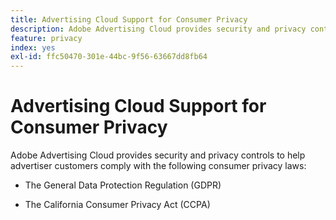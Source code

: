 ```yaml
---
title: Advertising Cloud Support for Consumer Privacy
description: Adobe Advertising Cloud provides security and privacy controls to help advertiser customers comply with consumer privacy laws.
feature: privacy
index: yes
exl-id: ffc50470-301e-44bc-9f56-63667dd8fb64
---
```

# Advertising Cloud Support for Consumer Privacy

Adobe Advertising Cloud provides security and privacy controls to help advertiser customers comply with the following consumer privacy laws:

* The General Data Protection Regulation (GDPR)

* The California Consumer Privacy Act (CCPA)
